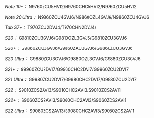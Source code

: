 *Note 10+：*
N9760ZCU5HVI2/N9760CHC5HVI2/N9760ZCU5HVI2

*Note 20 Ultra：*
N9860ZCU4GVJ6/N9860OZL4GVJ6/N9860ZCU4GVJ6

*Tab S7+：*
T970ZCU2DVJ4/T970CHN2DVJ4/

*S20：*
G9810ZCU3GVJ6/G9810OZL3GVJ6/G9810ZCU3GVJ6

*S20+：*
G9860ZCU3GVJ6/G9860ZAC3GVJ6/G9860ZCU3GVJ6

*S20 Ultra：*
G9880ZCU3GVJ6/G9880OZL3GVJ6/G9880ZCU3GVJ6

*S21+：*
G9960ZCU2DVI7/G9960CHC2DVI7/G9960ZCU2DVI7

*S21 Ultra：*
G9980ZCU2DVI7/G9980CHC2DVI7/G9980ZCU2DVI7

*S22：*
S9010ZCS2AVI3/S9010CHC2AVI3/S9010ZCS2AVI1

*S22+：*
S9060ZCS2AVI3/S9060CHC2AVI3/S9060ZCS2AVI1

*S22 Ultra：*
S9080ZCS2AVI3/S9080CHC2AVI3/S9080ZCS2AVI1

